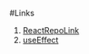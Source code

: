 #Links </br>
1. [ReactRepoLink](https://github.com/sudheerj/reactjs-interview-questions) </br>
2. [useEffect](https://www.youtube.com/watch?v=dH6i3GurZW8) 
